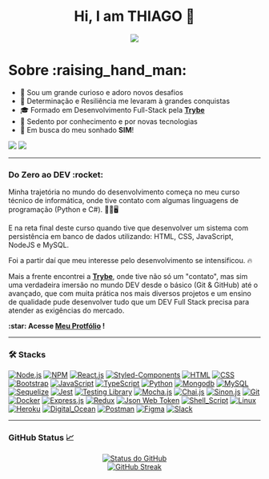 <h1 align="center">Hi, I am THIAGO 👋</h1>

<p align="center">
  <a href="#">
    <img src="https://komarev.com/ghpvc/?username=henriquejensen&color=blueviolet&label=👀+Profile+views">
  </a>
</p>

<h1>Sobre :raising_hand_man:</h1>

- 🏁 Sou um grande curioso e adoro novos desafios
- 🏅 Determinação e Resiliência me levaram à grandes conquistas
- 🎓 Formado em Desenvolvimento Full-Stack pela <a href="https://www.betrybe.com/formacao-desenvolvimento-web" target="_blank" rel="noreferrer"><b>Trybe</b></a>
- 🧠 Sedento por conhecimento e por novas tecnologias
- 💼 Em busca do meu sonhado <b>SIM</b>!

<p>
  <a href="https://linkedin.com/in/thiago-dioria-martins"><img src="https://img.shields.io/badge/-LinkedIn-%230077B5?style=for-the-badge&logo=linkedin&logoColor=white" target="_blank"></a>
  <a href="mailto:thiago17thiago@gmail.com"><img src="https://img.shields.io/badge/Gmail-D14836?style=for-the-badge&logo=gmail&logoColor=white" target="_blank"></a>
</p>

<hr>

<h3>Do Zero ao DEV :rocket:</h3>

<p>
  Minha trajetória no mundo do desenvolvimento começa no meu curso técnico de informática, onde tive contato com algumas linguagens de programação (Python e C#). 👨‍🔧🖥️

  E na reta final deste curso quando tive que desenvolver um sistema com persistência em banco de dados utilizando: HTML, CSS, JavaScript, NodeJS e MySQL.

  Foi a partir daí que meu interesse pelo desenvolvimento se intensificou. 🔥

  Mais a frente encontrei a <b><a href="https://www.betrybe.com/formacao-desenvolvimento-web" target="_blank" rel="noreferrer">Trybe</a></b>, onde tive não só um "contato", mas sim uma verdadeira imersão no mundo DEV desde o básico (Git & GitHub) até o avançado, que com muita prática nos mais diversos projetos e um ensino de qualidade pude desenvolver tudo que um DEV Full Stack precisa para atender as exigências do mercado.
</p>

<p><b>:star: Acesse <a href="https://thiagomartins367.github.io" target="_blank" rel="noreferrer">Meu Protfólio</a> !</b><p/>

<hr>

<h3 align="left">🛠️ Stacks</h3>

[![Node.js][Node.js-card]][Node.js-url]
[![NPM][NPM-card]][NPM-url]
[![React.js][React.js-card]][React.js-url]
[![Styled-Components][Styled-Components-card]][Styled-Components-url]
[![HTML][HTML-card]][HTML-url]
[![CSS][CSS-card]][CSS-url]
[![Bootstrap][Bootstrap-card]][Bootstrap-url]
[![JavaScript][JavaScript-card]][JavaScript-url]
[![TypeScript][TypeScript-card]][TypeScript-url]
[![Python][Python-card]][Python-url]
[![Mongodb][Mongodb-card]][Mongodb-url]
[![MySQL][MySQL-card]][MySQL-url]
[![Sequelize][Sequelize-card]][Sequelize-url]
[![Jest][Jest-card]][Jest-url]
[![Testing Library][RTL-card]][RTL-url]
[![Mocha.js][Mocha.js-card]][Mocha.js-url]
[![Chai.js][Chai.js-card]][Chai.js-url]
[![Sinon.js][Sinon.js-card]][Sinon.js-url]
[![Git][Git-card]][Git-url]
[![Docker][Docker-card]][Docker-url]
[![Express.js][Express.js-card]][Express.js-url]
[![Redux][Redux-card]][Redux-url]
[![Json Web Token][JWT-card]][JWT-url]
[![Shell_Script][Shell-Script-card]][Shell-Script-url]
[![Linux][Linux-card]][Linux-url]
[![Heroku][Heroku-card]][Heroku-url]
[![Digital_Ocean][Digital-Ocean-card]][Digital-Ocean-url]
[![Postman][Postman-card]][Postman-url]
[![Figma][Figma-card]][Figma-url]
[![Slack][Slack-card]][Slack-url]

[Node.js-card]: https://img.shields.io/badge/Node.js-339933?style=for-the-badge&logo=nodedotjs&logoColor=black
[Node.js-url]: https://nodejs.org

[NPM-card]: https://img.shields.io/badge/npm-CB3837?style=for-the-badge&logo=npm&logoColor=white
[NPM-url]: https://docs.npmjs.com/about-npm

[React.js-card]: https://img.shields.io/badge/React-20232A?style=for-the-badge&logo=react&logoColor=61DAFB
[React.js-url]: https://react.dev

[Styled-Components-card]: https://img.shields.io/badge/Styled_components-BEC3C9?style=for-the-badge&logo=styled-components&logoColor=A05688
[Styled-Components-url]: https://styled-components.com

[HTML-card]: https://img.shields.io/badge/HTML5-E34F26?style=for-the-badge&logo=html5&logoColor=white
[HTML-url]: https://www.w3.org/html

[CSS-card]: https://img.shields.io/badge/CSS3-1572B6?style=for-the-badge&logo=css3&logoColor=white
[CSS-url]: https://developer.mozilla.org/pt-BR/docs/Web/CSS

[Bootstrap-card]: https://img.shields.io/badge/Bootstrap-563D7C?style=for-the-badge&logo=bootstrap&logoColor=white
[Bootstrap-url]: https://getbootstrap.com

[JavaScript-card]: https://img.shields.io/badge/JavaScript-F7DF1E?style=for-the-badge&logo=javascript&logoColor=black
[JavaScript-url]: https://developer.mozilla.org/pt-BR/docs/Web/JavaScript

[TypeScript-card]: https://img.shields.io/badge/TypeScript-007ACC?style=for-the-badge&logo=typescript&logoColor=white
[TypeScript-url]: https://www.typescriptlang.org/pt

[Python-card]: https://img.shields.io/badge/python-3670A0?style=for-the-badge&logo=python&logoColor=ffdd54
[Python-url]: https://www.python.org

[Mongodb-card]: https://img.shields.io/badge/mongodb-47A248?style=for-the-badge&logo=mongodb&logoColor=black
[Mongodb-url]: https://www.mongodb.com

[MySQL-card]: https://img.shields.io/badge/MySQL-225372?style=for-the-badge&logo=mysql&logoColor=white
[MySQL-url]: https://www.mysql.com

[Sequelize-card]: https://img.shields.io/badge/sequelize-323330?style=for-the-badge&logo=sequelize&logoColor=blue
[Sequelize-url]: https://sequelize.org

[Jest-card]: https://img.shields.io/badge/Jest-FFF?style=for-the-badge&logo=jest&logoColor=C03B13
[Jest-url]: https://jestjs.io/pt-BR

[RTL-card]: https://img.shields.io/badge/Testing_Library-18191A?style=for-the-badge&logo=testing-library&logoColor=FE4646
[RTL-url]: https://testing-library.com/docs/react-testing-library/intro

[Mocha.js-card]: https://img.shields.io/badge/mocha.js-323330?style=for-the-badge&logo=mocha&logoColor=Brown
[Mocha.js-url]: https://mochajs.org

[Chai.js-card]: https://img.shields.io/badge/chai.js-323330?style=for-the-badge&logo=chai&logoColor=red
[Chai.js-url]: https://www.chaijs.com

[Sinon.js-card]: https://img.shields.io/badge/sinon.js-323330?style=for-the-badge&logo=sinon
[Sinon.js-url]: https://sinonjs.org

[Git-card]: https://img.shields.io/badge/Git-F05032?style=for-the-badge&logo=git&logoColor=white
[Git-url]: https://git-scm.com

[Docker-card]: https://img.shields.io/badge/Docker-1C90ED?style=for-the-badge&logo=docker&logoColor=white
[Docker-url]: https://www.docker.com

[Express.js-card]: https://img.shields.io/badge/Express.js-000000?style=for-the-badge&logo=express&logoColor=white
[Express.js-url]: https://expressjs.com

[Redux-card]: https://img.shields.io/badge/Redux-764ABC?style=for-the-badge&logo=redux&logoColor=white
[Redux-url]: https://redux.js.org

[JWT-card]: https://img.shields.io/badge/json%20web%20tokens-323330?style=for-the-badge&logo=json-web-tokens&logoColor=pink
[JWT-url]: https://jwt.io/introduction

[Shell-Script-card]: https://img.shields.io/badge/Shell_Script-000000?style=for-the-badge&logo=gnu-bash&logoColor=white
[Shell-Script-url]: https://www.shellscript.sh

[Linux-card]: https://img.shields.io/badge/Linux-EFBB21?style=for-the-badge&logo=linux&logoColor=000
[Linux-url]: https://www.linux.org

[Heroku-card]: https://img.shields.io/badge/Heroku-430098?style=for-the-badge&logo=heroku&logoColor=white
[Heroku-url]: https://heroku.com

[Digital-Ocean-card]: https://img.shields.io/badge/Digital_Ocean-0080FF?style=for-the-badge&logo=DigitalOcean&logoColor=white
[Digital-Ocean-url]: https://www.digitalocean.com

[Postman-card]: https://img.shields.io/badge/Postman-FF6C37?style=for-the-badge&logo=Postman&logoColor=white"
[Postman-url]: https://postman.com

[Figma-card]: https://img.shields.io/badge/Figma-F24E1E?style=for-the-badge&logo=figma&logoColor=white
[Figma-url]: https://www.figma.com

[Slack-card]: https://img.shields.io/badge/Slack-4A154B?style=for-the-badge&logo=slack&logoColor=white
[Slack-url]: https://slack.com/intl/pt-br

<hr>

<h3 align="left">GitHub Status 📈</h3>

<p align="center">
  <a href="#">
    <img alt="Status do GitHub" src="https://github-readme-stats-sigma-five.vercel.app/api?username=thiagomartins367&show_icons=true&theme=dracula">
  </a>
  <br />
  <a href="#">
    <img alt="GitHub Streak" src="https://github-readme-streak-stats.herokuapp.com/?user=thiagomartins367&theme=dracula">
  </a>
</p>
